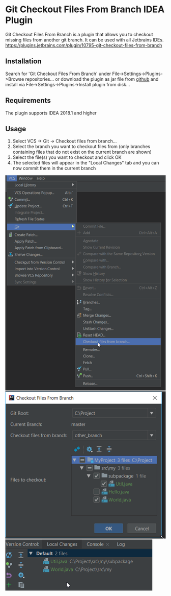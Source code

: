 Git Checkout Files From Branch IDEA Plugin
==========================================

Git Checkout Files From Branch is a plugin that allows you to checkout missing files from another git branch. 
It can be used with all Jetbrains IDEs. https://plugins.jetbrains.com/plugin/10795-git-checkout-files-from-branch

Installation
-------------

Search for 'Git Checkout Files From Branch' under File->Settings->Plugins->Browse repositories... or 
download the plugin as jar file from [github][1] and install via File->Settings->Plugins->Install plugin from disk...

Requirements
------------

The plugin supports IDEA 2018.1 and higher

Usage
--------

1) Select VCS -> Git -> Checkout files from branch...
2) Select the branch you want to checkout files from (only branches containing files that do not exist on the current branch are shown)
3) Select the file(s) you want to checkout and click OK
4) The selected files will appear in the "Local Changes" tab and you can now commit them in the current branch 

![inject->provide](img/menu.png)
![inject->provide](img/dialog.png)
![inject->provide](img/local_changes.png)


[1]: https://github.com/ambarth/git-checkout-files-from-branch/blob/master/releases/git-checkout-files-from-branch-0.1.1.jar
[2]: https://plugins.jetbrains.com/plugin/10795-git-checkout-files-from-branch